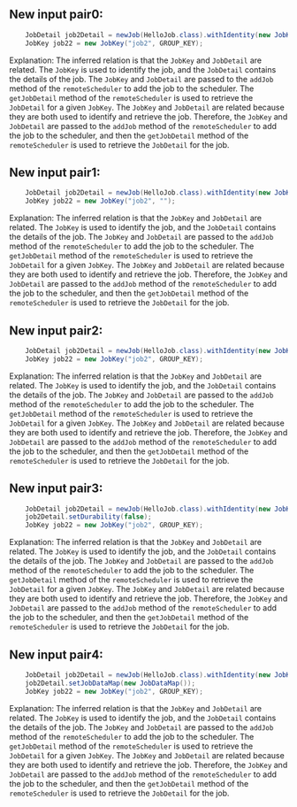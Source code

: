## New input pair0:
```java
    JobDetail job2Detail = newJob(HelloJob.class).withIdentity(new JobKey("job2", GROUP_KEY)).storeDurably().build();
    JobKey job22 = new JobKey("job2", GROUP_KEY);
```
Explanation: The inferred relation is that the `JobKey` and `JobDetail` are related. The `JobKey` is used to identify the job, and the `JobDetail` contains the details of the job. The `JobKey` and `JobDetail` are passed to the `addJob` method of the `remoteScheduler` to add the job to the scheduler. The `getJobDetail` method of the `remoteScheduler` is used to retrieve the `JobDetail` for a given `JobKey`. The `JobKey` and `JobDetail` are related because they are both used to identify and retrieve the job. Therefore, the `JobKey` and `JobDetail` are passed to the `addJob` method of the `remoteScheduler` to add the job to the scheduler, and then the `getJobDetail` method of the `remoteScheduler` is used to retrieve the `JobDetail` for the job.

## New input pair1:
```java
    JobDetail job2Detail = newJob(HelloJob.class).withIdentity(new JobKey("job2", "")).storeDurably().build();
    JobKey job22 = new JobKey("job2", "");
```
Explanation: The inferred relation is that the `JobKey` and `JobDetail` are related. The `JobKey` is used to identify the job, and the `JobDetail` contains the details of the job. The `JobKey` and `JobDetail` are passed to the `addJob` method of the `remoteScheduler` to add the job to the scheduler. The `getJobDetail` method of the `remoteScheduler` is used to retrieve the `JobDetail` for a given `JobKey`. The `JobKey` and `JobDetail` are related because they are both used to identify and retrieve the job. Therefore, the `JobKey` and `JobDetail` are passed to the `addJob` method of the `remoteScheduler` to add the job to the scheduler, and then the `getJobDetail` method of the `remoteScheduler` is used to retrieve the `JobDetail` for the job.

## New input pair2:
```java
    JobDetail job2Detail = newJob(HelloJob.class).withIdentity(new JobKey("job2", GROUP_KEY)).storeDurably(false).build();
    JobKey job22 = new JobKey("job2", GROUP_KEY);
```
Explanation: The inferred relation is that the `JobKey` and `JobDetail` are related. The `JobKey` is used to identify the job, and the `JobDetail` contains the details of the job. The `JobKey` and `JobDetail` are passed to the `addJob` method of the `remoteScheduler` to add the job to the scheduler. The `getJobDetail` method of the `remoteScheduler` is used to retrieve the `JobDetail` for a given `JobKey`. The `JobKey` and `JobDetail` are related because they are both used to identify and retrieve the job. Therefore, the `JobKey` and `JobDetail` are passed to the `addJob` method of the `remoteScheduler` to add the job to the scheduler, and then the `getJobDetail` method of the `remoteScheduler` is used to retrieve the `JobDetail` for the job.

## New input pair3:
```java
    JobDetail job2Detail = newJob(HelloJob.class).withIdentity(new JobKey("job2", GROUP_KEY)).storeDurably().build();
    job2Detail.setDurability(false);
    JobKey job22 = new JobKey("job2", GROUP_KEY);
```
Explanation: The inferred relation is that the `JobKey` and `JobDetail` are related. The `JobKey` is used to identify the job, and the `JobDetail` contains the details of the job. The `JobKey` and `JobDetail` are passed to the `addJob` method of the `remoteScheduler` to add the job to the scheduler. The `getJobDetail` method of the `remoteScheduler` is used to retrieve the `JobDetail` for a given `JobKey`. The `JobKey` and `JobDetail` are related because they are both used to identify and retrieve the job. Therefore, the `JobKey` and `JobDetail` are passed to the `addJob` method of the `remoteScheduler` to add the job to the scheduler, and then the `getJobDetail` method of the `remoteScheduler` is used to retrieve the `JobDetail` for the job.

## New input pair4:
```java
    JobDetail job2Detail = newJob(HelloJob.class).withIdentity(new JobKey("job2", GROUP_KEY)).storeDurably().build();
    job2Detail.setJobDataMap(new JobDataMap());
    JobKey job22 = new JobKey("job2", GROUP_KEY);
```
Explanation: The inferred relation is that the `JobKey` and `JobDetail` are related. The `JobKey` is used to identify the job, and the `JobDetail` contains the details of the job. The `JobKey` and `JobDetail` are passed to the `addJob` method of the `remoteScheduler` to add the job to the scheduler. The `getJobDetail` method of the `remoteScheduler` is used to retrieve the `JobDetail` for a given `JobKey`. The `JobKey` and `JobDetail` are related because they are both used to identify and retrieve the job. Therefore, the `JobKey` and `JobDetail` are passed to the `addJob` method of the `remoteScheduler` to add the job to the scheduler, and then the `getJobDetail` method of the `remoteScheduler` is used to retrieve the `JobDetail` for the job.
